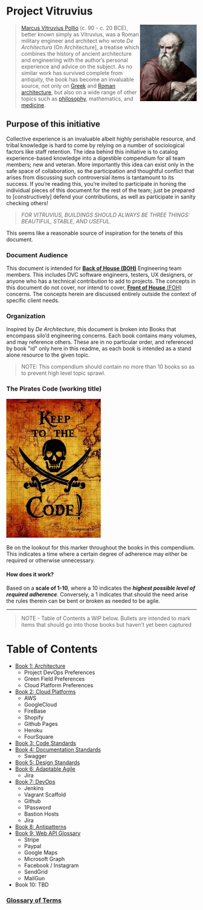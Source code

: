 # Project Vitruvius
<img src="images/vitruvius-portrait.jpg" width="150" align="right" />

> [Marcus Vitruvius Pollio](https://www.ancient.eu/Vitruvius/) (c. 90 - c. 20 BCE), better known simply as Vitruvius, was a Roman military engineer and architect who wrote _De Architectura_ (On Architecture], a treatise which combines the history of ancient architecture and engineering with the author’s personal experience and advice on the subject. As no similar work has survived complete from antiquity, the book has become an invaluable source, not only on  [Greek](https://www.ancient.eu/greek/)  and  [Roman architecture](https://www.ancient.eu/Roman_Architecture/), but also on a wide range of other topics such as [philosophy](https://www.ancient.eu/philosophy/), mathematics, and [medicine](https://www.ancient.eu/medicine/).

## Purpose of this initiative
Collective experience is an invaluable albeit highly perishable resource, and tribal knowledge is hard to come by relying on a number of sociological factors like staff retention. The idea behind this initiative is to catalog experience-based knowledge into a digestible compendium for all team members; new and veteran. More importantly this idea can exist only in the safe space of collaboration, so the participation and thoughtful conflict that arises from discussing such controversial items is tantamount to its success. If you’re reading this, you’re invited to participate in honing the individual pieces of this document for the rest of the team; just be prepared to [constructively] defend your contributions, as well as participate in sanity checking others!

> *FOR VITRUVIUS, BUILDINGS SHOULD ALWAYS BE THREE THINGS: BEAUTIFUL, STABLE, AND USEFUL.*

This seems like a reasonable source of inspiration for the tenets of this document.

### Document Audience
This document is intended for [**Back of House (BOH)**](./glossary#boh) Engineering team members. This includes DVC software engineers, testers, UX designers, or anyone who has a technical contribution to add to projects. The concepts in this document do not cover, nor intend to cover, [**Front of House** (FOH)](./glossary#foh) concerns. The concepts herein are discussed entirely outside the context of specific client needs.

### Organization
Inspired by _De Architecture_, this document is broken into Books that encompass silo’d engineering concerns. Each book contains many volumes, and may reference others. These are in no particular order, and referenced by book "id" only here in this readme, as each book is intended as a stand alone resource to the given topic.

> NOTE: This compendium should contain no more than 10 books so as to prevent high level topic sprawl.

### The Pirates Code (working title)
<section>
  <img src="images/pirates_code.jpg" width="250" />
  <p>
    Be on the lookout for this marker throughout the books in this compendium. This indicates a time where a certain degree of adherence may either be required or otherwise unnecessary.
  </p>
  <h4>How does it work?</h4>
  <p>
    Based on a <strong>scale of 1-10</strong>, where a 10 indicates the <em><strong>highest possible level of required adherence</strong></em>. Conversely, a 1 indicates that should the need arise the rules therein can be bent or broken as needed to be agile.
  </p>
</section>
<div style="clear:left;"></div>
<hr />

> NOTE - Table of Contents a WIP below. Bullets are intended to mark items that should go into those books but haven't yet been captured

# Table of Contents 
* [Book 1: Architecture](./books/architecture/index.md)
  * Project DevOps Preferences
  * Green Field Preferences
  * Cloud Platform Preferences
* [Book 2: Cloud Platforms](./books/cloud-platforms/index.md)
  * AWS
  * GoogleCloud
  * FireBase
  * Shopify
  * Github Pages
  * Heroku
  * FourSquare
* [Book 3: Code Standards](./books/code-standards/index.md)
* [Book 4: Documentation Standards](./books/documentation-standards/index.md)
  * Swagger
* [Book 5: Design Standards](./books/design-standards/index.md)
* [Book 6: Adaptable Agile](./books/agile/index.md)
  * Jira
* [Book 7: DevOps](./books/devops/index.md)
  * Jenkins
  * Vagrant Scaffold
  * Github
  * 1Password
  * Bastion Hosts
  * Jira
* [Book 8: Antipatterns](./books/antipatterns/index.md)
* [Book 9: Web API Glossary](./books/api-glossary/index.md)
  * Stripe
  * Paypal
  * Google Maps
  * Microsoft Graph
  * Facebook / Instagram
  * SendGrid
  * MailGun
* Book 10: TBD

### [Glossary of Terms](./glossary.md)